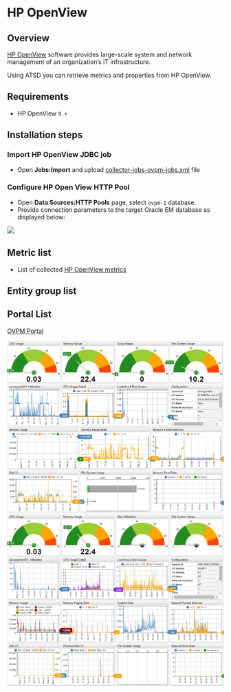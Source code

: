 # HP OpenView
## Overview
[HP OpenView](https://h20392.www2.hp.com/portal/swdepot/displayProductInfo.do?productNumber=PERFMINFO "HP OpenView") software provides large-scale system and network management of an organization’s IT infrastructure.

Using ATSD you can retrieve metrics and properties from HP OpenView.

## Requirements

- HP OpenView `9.+`

## Installation steps

### Import HP OpenView JDBC job
* Open **Jobs:Import** and upload [collector-jobs-ovpm-jobs.xml](collector-jobs-ovpm-jobs.xml) file

### Configure HP Open View HTTP Pool

* Open **Data Sources:HTTP Pools** page, select `ovpm-1` database.
* Provide connection parameters to the target Oracle EM database as displayed below:

![](images/oracle_database_example.png)



## Metric list
* List of collected [HP OpenView metrics](metric-list.md)

## Entity group list

## Portal List

[OVPM Portal](http://axibase.com/chartlab/f9d176ac/2/)

![](images/ovpm_portal_linux.png "HP OpenView")
![](images/ovpm_portal_windows.png "ovpm_portal_windows")
